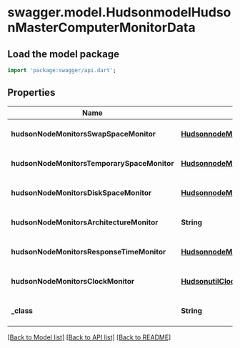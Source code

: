 # swagger.model.HudsonmodelHudsonMasterComputerMonitorData

## Load the model package
```dart
import 'package:swagger/api.dart';
```

## Properties
Name | Type | Description | Notes
------------ | ------------- | ------------- | -------------
**hudsonNodeMonitorsSwapSpaceMonitor** | [**HudsonnodeMonitorsSwapSpaceMonitorMemoryUsage2**](HudsonnodeMonitorsSwapSpaceMonitorMemoryUsage2.md) |  | [optional] [default to null]
**hudsonNodeMonitorsTemporarySpaceMonitor** | [**HudsonnodeMonitorsDiskSpaceMonitorDescriptorDiskSpace**](HudsonnodeMonitorsDiskSpaceMonitorDescriptorDiskSpace.md) |  | [optional] [default to null]
**hudsonNodeMonitorsDiskSpaceMonitor** | [**HudsonnodeMonitorsDiskSpaceMonitorDescriptorDiskSpace**](HudsonnodeMonitorsDiskSpaceMonitorDescriptorDiskSpace.md) |  | [optional] [default to null]
**hudsonNodeMonitorsArchitectureMonitor** | **String** |  | [optional] [default to null]
**hudsonNodeMonitorsResponseTimeMonitor** | [**HudsonnodeMonitorsResponseTimeMonitorData**](HudsonnodeMonitorsResponseTimeMonitorData.md) |  | [optional] [default to null]
**hudsonNodeMonitorsClockMonitor** | [**HudsonutilClockDifference**](HudsonutilClockDifference.md) |  | [optional] [default to null]
**_class** | **String** |  | [optional] [default to null]

[[Back to Model list]](../README.md#documentation-for-models) [[Back to API list]](../README.md#documentation-for-api-endpoints) [[Back to README]](../README.md)


